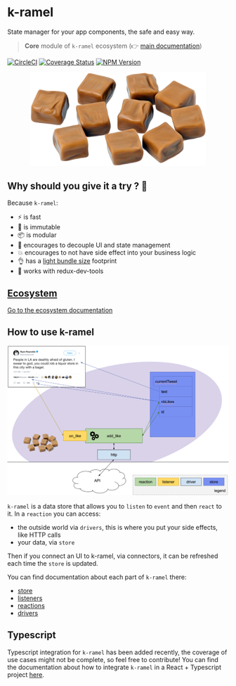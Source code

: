 # k-ramel

State manager for your app components, the safe and easy way.

> **Core** module of `k-ramel` ecosystem (👉 [main documentation](https://github.com/alakarteio/k-ramel))

[![CircleCI](https://circleci.com/gh/alakarteio/k-ramel.svg?style=shield)](https://circleci.com/gh/alakarteio/k-ramel) [![Coverage Status](https://coveralls.io/repos/github/alakarteio/k-ramel/badge.svg?branch=master)](https://coveralls.io/github/alakarteio/k-ramel?branch=master) [![NPM Version](https://badge.fury.io/js/k-ramel.svg)](https://www.npmjs.com/package/k-ramel)

<p align="center">
  <img src="./doc/logo.png" width="400" />
</p>

## Why should you give it a try ? 🤔

Because `k-ramel`:

- ⚡️ is fast
- 📸 is immutable
- 📦 is modular
- 💎 encourages to decouple UI and state management
- 💥 encourages to not have side effect into your business logic
- 👌 has a [light bundle size](https://bundlephobia.com/result?p=k-ramel@next) footprint
- 🐛 works with redux-dev-tools

## [Ecosystem](https://github.com/unirakun/k-ramel#ecosystem)

[Go to the ecosystem documentation](https://github.com/unirakun/k-ramel#ecosystem)

## How to use k-ramel

<p align="center">
  <img src="./doc/graph.png" width="800" />
</p>

`k-ramel` is a data store that allows you to `listen` to `event` and then `react` to it.
In a `reaction` you can access:

- the outside world via `drivers`, this is where you put your side effects, like HTTP calls
- your data, via `store`

Then if you connect an UI to k-ramel, via connectors, it can be refreshed each time the `store` is updated.

You can find documentation about each part of `k-ramel` there:

- [store](https://github.com/unirakun/k-ramel/blob/master/packages/k-ramel/doc/STORE.md)
- [listeners](https://github.com/unirakun/k-ramel/blob/master/packages/k-ramel/doc/LISTENERS.md)
- [reactions](https://github.com/unirakun/k-ramel/blob/master/packages/k-ramel/doc/REACTIONS.md)
- [drivers](https://github.com/unirakun/k-ramel/blob/master/packages/k-ramel/doc/DRIVERS.md)

## Typescript

Typescript integration for `k-ramel` has been added recently, the coverage of use cases might not be complete, so feel free to contribute!
You can find the documentation about how to integrate `k-ramel` in a React + Typescript project [here](https://github.com/unirakun/k-ramel/blob/master/packages/k-ramel/doc/TYPESCRIPT.md).
